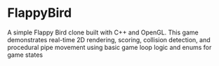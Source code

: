 # FlappyBird
A simple Flappy Bird clone built with C++ and OpenGL. This game demonstrates real-time 2D rendering, scoring, collision detection, and procedural pipe movement using basic game loop logic and enums for game states
